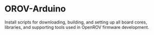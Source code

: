 # OROV-Arduino
Install scripts for downloading, building, and setting up all board cores, libraries, and supporting tools used in OpenROV firmware development.
